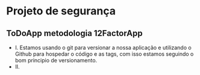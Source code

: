 # Projeto de segurança

## ToDoApp metodologia 12FactorApp
- I. Estamos usando o git para versionar a nossa aplicação e utilizando o Github para hospedar o código e as tags, com isso estamos seguindo o bom principio de versionamento.
- II. 